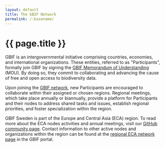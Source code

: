 ```yaml
---
layout: default
title: The GBIF Network
permalink: /:basename/
---
```


# {{ page.title }}

GBIF is an intergovernmental initiative comprising countries, economies, and international organizations. These entities, referred to as "Participants", formally join GBIF by signing the [GBIF Memorandum of Understanding](https://www.gbif.org/mou) (MOU). By doing so, they commit to collaborating and advancing the cause of free and open access to biodiversity data.

Upon joining the [GBIF network](https://www.gbif.org/the-gbif-network), new Participants are encouraged to collaborate within their assigned or chosen regions. Regional meetings, which take place annually or biannually, provide a platform for Participants and their nodes to address shared tasks and issues, establish regional priorities, and foster specialization within the region.

GBIF Sweden is part of the Europe and Central Asia (ECA) region. To read more about the ECA nodes activities and annual meetings, visit our [GitHub community page](https://github.com/GBIF-Europe). Contact information to other active nodes and organizations within the region can be found at the [regional ECA network page](https://www.gbif.org/the-gbif-network/europe) in the GBIF portal.